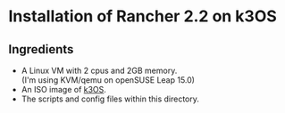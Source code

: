 # Installation of Rancher 2.2 on k3OS

## Ingredients
  - A Linux VM with 2 cpus and 2GB memory. \
    (I'm using KVM/qemu on openSUSE Leap 15.0)
  - An ISO image of [k3OS](https://github.com/rancher/k3os/releases/download/v0.2.1/k3os-amd64.iso).
  - The scripts and config files within this directory.
